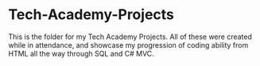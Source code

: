 # Tech-Academy-Projects

This is the folder for my Tech Academy Projects. All of these were created while in attendance, and showcase my progression of coding ability from HTML all the way through SQL and C# MVC.
